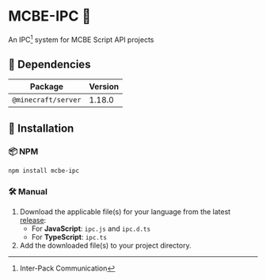 # MCBE-IPC 📡

An IPC[^1] system for MCBE Script API projects

## 🔗 Dependencies

| Package              | Version |
|----------------------|---------|
| `@minecraft/server`  | 1.18.0  |

## 🚀 Installation

### 📦 NPM
```bash
npm install mcbe-ipc
```

### 🛠 Manual
1. Download the applicable file(s) for your language from the latest [release](https://github.com/OmniacDev/MCBE-IPC/releases/latest):
    - For **JavaScript**: `ipc.js` and `ipc.d.ts`
    - For **TypeScript**: `ipc.ts`
2. Add the downloaded file(s) to your project directory.



[^1]: Inter-Pack Communication
